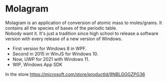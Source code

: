 # Molagram

Molagram is an application of conversion of atomic mass to moles/grams. It contains all the species of bases of the periodic table.   
Nobody want it.  It's just a tradition since high school to release a software version with every release of a new version of Windows.

* First version for Windows 8 in WPF.
* Second in 2015 in WinJS for Windows 10.
* Now, UWP for 2021 with Windows 11. 
* WIP, Windows App SDK

In the store https://microsoft.com/store/productId/9NBLGGGZPG36
